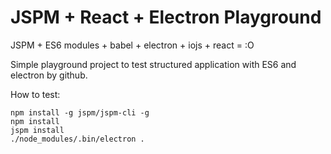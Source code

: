 JSPM + React + Electron Playground
==================================

JSPM + ES6 modules + babel + electron + iojs + react = :O

Simple playground project to test structured application with ES6 and electron by github.

How to test:

	npm install -g jspm/jspm-cli -g
	npm install
	jspm install
	./node_modules/.bin/electron .